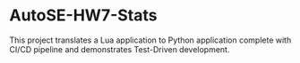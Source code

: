 # AutoSE-HW7-Stats
This project translates a Lua application to Python application complete with CI/CD pipeline and demonstrates Test-Driven development.
